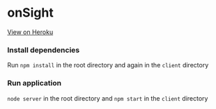 # onSight

[View on Heroku](https://onsight.herokuapp.com/home)

### Install dependencies
Run `npm install` in the root directory and again in the `client` directory

### Run application
`node server` in the root directory and `npm start` in the `client` directory
